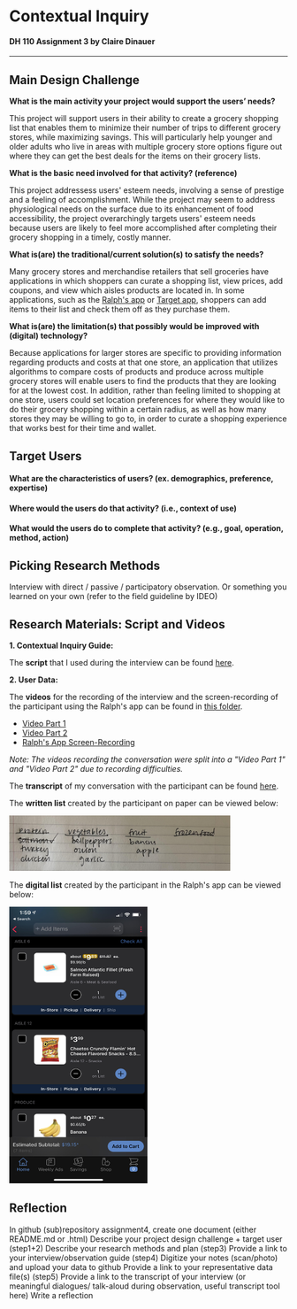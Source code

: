 # Contextual Inquiry
#### DH 110 Assignment 3 by Claire Dinauer

--------

## Main Design Challenge

**What is the main activity your project would support the users’ needs?**

This project will support users in their ability to create a grocery shopping list that enables them to minimize their number of trips to different grocery stores, while maximizing savings. This will particularly help younger and older adults who live in areas with multiple grocery store options figure out where they can get the best deals for the items on their grocery lists.

**What is the basic need involved for that activity? (reference)**

This project addressess users' esteem needs, involving a sense of prestige and a feeling of accomplishment. While the project may seem to address physiological needs on the surface due to its enhancement of food accessibility, the project overarchingly targets users' esteem needs because users are likely to feel more accomplished after completing their grocery shopping in a timely, costly manner.

**What is(are) the traditional/current solution(s) to satisfy the needs?**

Many grocery stores and merchandise retailers that sell groceries have applications in which shoppers can curate a shopping list, view prices, add coupons, and view which aisles products are located in. In some applications, such as the [Ralph's app](https://apps.apple.com/us/app/ralphs/id584459861) or [Target app](https://www.target.com/c/target-app/-/N-4th2r?Nao=0), shoppers can add items to their list and check them off as they purchase them.

**What is(are) the limitation(s) that possibly would be improved with (digital) technology?**

Because applications for larger stores are specific to providing information regarding products and costs at that one store, an application that utilizes algorithms to compare costs of products and produce across multiple grocery stores will enable users to find the products that they are looking for at the lowest cost. In addition, rather than feeling limited to shopping at one store, users could set location preferences for where they would like to do their grocery shopping within a certain radius, as well as how many stores they may be willing to go to, in order to curate a shopping experience that works best for their time and wallet.

## Target Users 

#### What are the characteristics of users? (ex. demographics, preference, expertise) 


#### Where would the users do that activity? (i.e., context of use)

#### What would the users do to complete that activity? (e.g., goal, operation, method, action)


## Picking Research Methods

Interview with direct / passive / participatory observation.
Or something you learned on your own (refer to the field guideline by IDEO)

## Research Materials: Script and Videos

**1. Contextual Inquiry Guide:**

The **script** that I used during the interview can be found [here](https://docs.google.com/document/d/1z0tS3uKGUXR-qxgvsAQXRfvZ3kCcMeRtiJcfXVORXyM/edit?usp=sharing).

**2. User Data:**

The **videos** for the recording of the interview and the screen-recording of the participant using the Ralph's app can be found in [this folder](https://drive.google.com/drive/folders/1thzUt6qQAJquKfegJAGIs1oqi27d4Cx0?usp=sharing).

- [Video Part 1](https://drive.google.com/file/d/1EWsEouL3s9KMMKDCbU4_pazDJfKBqfHk/view?usp=sharing)
- [Video Part 2](https://drive.google.com/file/d/168pTi7WWqnbS4iUs5tr225mi8VE0FP2J/view?usp=sharing)
- [Ralph's App Screen-Recording](https://drive.google.com/file/d/1mrqzZi-mn4on7CcugSrnu363fompKxew/view?usp=sharing)

*Note: The videos recording the conversation were split into a "Video Part 1" and "Video Part 2" due to recording difficulties.* 

The **transcript** of my conversation with the participant can be found [here](https://docs.google.com/document/d/1TCI9dWgIZDmvxE3PBr5gTxNf1ytt21VWozHf8VS1yI0/edit?usp=sharing).

The **written list** created by the participant on paper can be viewed below:

<img src="grocerylist.jpg" width="400" height="100"/>

The **digital list** created by the participant in the Ralph's app can be viewed below:

<img src="ralphslist.jpg" width="250" height="500"/>

## Reflection

In github (sub)repository assignment4, create one document (either README.md or .html)
Describe your project design challenge + target user (step1+2)
Describe your research methods and plan (step3)
Provide a link to your interview/observation guide (step4) 
Digitize your notes (scan/photo) and upload your data to github
Provide a link to your representative data file(s) (step5)
Provide a link to the transcript of your interview (or meaningful dialogues/ talk-aloud during observation, useful transcript tool here) 
Write a reflection
